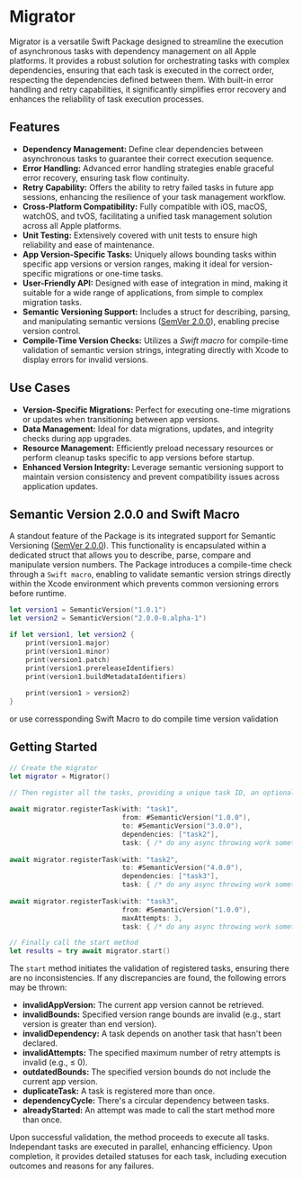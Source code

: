 # Migrator

Migrator is a versatile Swift Package designed to streamline the execution of asynchronous tasks with dependency management on all Apple platforms. It provides a robust solution for orchestrating tasks with complex dependencies, ensuring that each task is executed in the correct order, respecting the dependencies defined between them. With built-in error handling and retry capabilities, it significantly simplifies error recovery and enhances the reliability of task execution processes.

## Features
* **Dependency Management:** Define clear dependencies between asynchronous tasks to guarantee their correct execution sequence.
* **Error Handling:** Advanced error handling strategies enable graceful error recovery, ensuring task flow continuity.
* **Retry Capability:** Offers the ability to retry failed tasks in future app sessions, enhancing the resilience of your task management workflow.
* **Cross-Platform Compatibility:** Fully compatible with iOS, macOS, watchOS, and tvOS, facilitating a unified task management solution across all Apple platforms.
* **Unit Testing:** Extensively covered with unit tests to ensure high reliability and ease of maintenance.
* **App Version-Specific Tasks:** Uniquely allows bounding tasks within specific app versions or version ranges, making it ideal for version-specific migrations or one-time tasks.
* **User-Friendly API:** Designed with ease of integration in mind, making it suitable for a wide range of applications, from simple to complex migration tasks.
* **Semantic Versioning Support:** Includes a struct for describing, parsing, and manipulating semantic versions ([SemVer 2.0.0](https://semver.org/)), enabling precise version control.
* **Compile-Time Version Checks:** Utilizes a *Swift macro* for compile-time validation of semantic version strings, integrating directly with Xcode to display errors for invalid versions.

## Use Cases
* **Version-Specific Migrations:** Perfect for executing one-time migrations or updates when transitioning between app versions.
* **Data Management:** Ideal for data migrations, updates, and integrity checks during app upgrades.
* **Resource Management:** Efficiently preload necessary resources or perform cleanup tasks specific to app versions before startup.
* **Enhanced Version Integrity:** Leverage semantic versioning support to maintain version consistency and prevent compatibility issues across application updates.

## Semantic Version 2.0.0 and Swift Macro

A standout feature of the Package is its integrated support for Semantic Versioning ([SemVer 2.0.0](https://semver.org/)). This functionality is encapsulated within a dedicated struct that allows you to describe, parse, compare and manipulate version numbers. The Package introduces a compile-time check through a `Swift macro`, enabling to validate semantic version strings directly within the Xcode environment which prevents common versioning errors before runtime.

```swift
let version1 = SemanticVersion("1.0.1")
let version2 = SemanticVersion("2.0.0-0.alpha-1")

if let version1, let version2 {
    print(version1.major)
    print(version1.minor)
    print(version1.patch)
    print(version1.prereleaseIdentifiers)
    print(version1.buildMetadataIdentifiers)
            
    print(version1 > version2)
}
```

or use corressponding Swift Macro to do compile time version validation



## Getting Started

```swift
// Create the migrator
let migrator = Migrator()

// Then register all the tasks, providing a unique task ID, an optional app version range for execution, any dependencies on other tasks, and the number of retry attempts for the next app session in case of failure.
        
await migrator.registerTask(with: "task1",
                            from: #SemanticVersion("1.0.0"),
                            to: #SemanticVersion("3.0.0"),
                            dependencies: ["task2"],
                            task: { /* do any async throwing work something */ })
        
await migrator.registerTask(with: "task2",
                            to: #SemanticVersion("4.0.0"),
                            dependencies: ["task3"],
                            task: { /* do any async throwing work something */ })
        
await migrator.registerTask(with: "task3",
                            from: #SemanticVersion("1.0.0"),
                            maxAttempts: 3,
                            task: { /* do any async throwing work something */ })

// Finally call the start method
let results = try await migrator.start()
```

The `start` method initiates the validation of registered tasks, ensuring there are no inconsistencies. If any discrepancies are found, the following errors may be thrown:

* **invalidAppVersion:** The current app version cannot be retrieved.
* **invalidBounds:** Specified version range bounds are invalid (e.g., start version is greater than end version).
* **invalidDependency:** A task depends on another task that hasn't been declared.
* **invalidAttempts:** The specified maximum number of retry attempts is invalid (e.g., ≤ 0).
* **outdatedBounds:** The specified version bounds do not include the current app version.
* **duplicateTask:** A task is registered more than once.
* **dependencyCycle:** There's a circular dependency between tasks.
* **alreadyStarted:** An attempt was made to call the start method more than once.

Upon successful validation, the method proceeds to execute all tasks. Independant tasks are executed in parallel, enhancing efficiency. Upon completion, it provides detailed statuses for each task, including execution outcomes and reasons for any failures.




